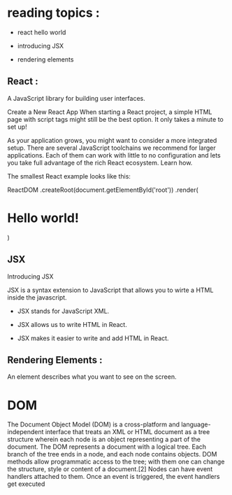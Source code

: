 # reading topics :
* react hello world

* introducing JSX

* rendering elements

## React :
A JavaScript library for building user interfaces.

Create a New React App
When starting a React project, a simple HTML page with script tags might still be the best option. It only takes a minute to set up!

As your application grows, you might want to consider a more integrated setup. There are several JavaScript toolchains we recommend for larger applications. Each of them can work with little to no configuration and lets you take full advantage of the rich React ecosystem. Learn how.



The smallest React example looks like this:

ReactDOM
  .createRoot(document.getElementById('root'))
  .render(<h1>Hello world!</h1>)

  ## JSX

Introducing JSX

JSX  is a syntax extension to JavaScript that allows you to wirte a HTML inside the javascript.

* JSX stands for JavaScript XML.

* JSX allows us to write HTML in React.

* JSX makes it easier to write and add HTML in React.

## Rendering Elements :
An element describes what you want to see on the screen.


# DOM

The Document Object Model (DOM) is a cross-platform and language-independent interface that treats an XML or HTML document as a tree structure wherein each node is an object representing a part of the document. The DOM represents a document with a logical tree. Each branch of the tree ends in a node, and each node contains objects. DOM methods allow programmatic access to the tree; with them one can change the structure, style or content of a document.[2] Nodes can have event handlers attached to them. Once an event is triggered, the event handlers get executed


